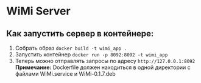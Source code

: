 # WiMi Server

## Как запустить сервер в контейнере:
1. Собрать образ ```docker build -t wimi_app .```
2. Запустить контейнер ```docker run -p 8092:8092 -t wimi_app``` 
3. Теперь можно отправлять запросы по адресу ```http://127.0.0.1:8092```\
**Примечание:** Dockerfile должен находиться в одной директории с файлами WiMi.service и WiMi-0.1.7.deb

